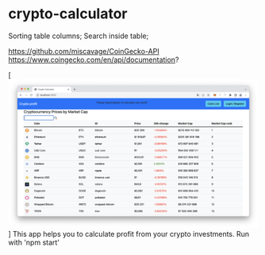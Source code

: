 # crypto-calculator

Sorting table columns;
Search inside table;

https://github.com/miscavage/CoinGecko-API
https://www.coingecko.com/en/api/documentation?

[<img alt="Merdzhen | LinkedIn" src="./images-readme/main-page.png" />]
This app helps you to calculate profit from your crypto investments.
Run with 'npm start'
